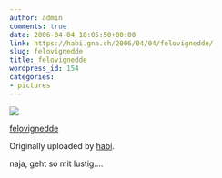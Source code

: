 ```yaml
---
author: admin
comments: true
date: 2006-04-04 18:05:50+00:00
link: https://habi.gna.ch/2006/04/04/felovignedde/
slug: felovignedde
title: felovignedde
wordpress_id: 154
categories:
- pictures
---
```



 [![](https://static.flickr.com/39/123310208_4ff22b6d49_m.jpg)](https://www.flickr.com/photos/habi/123310208/)
   

 
  [felovignedde](https://www.flickr.com/photos/habi/123310208/)
    

  Originally uploaded by [habi](https://www.flickr.com/people/habi/).
 



naja, geht so mit lustig....
  


